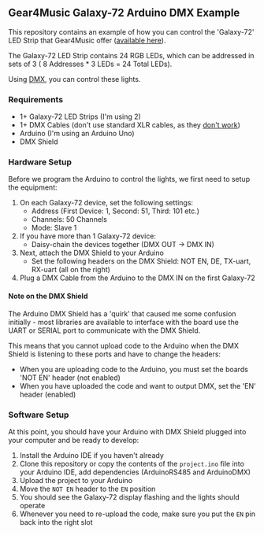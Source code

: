 ## Gear4Music Galaxy-72 Arduino DMX Example

This repository contains an example of how you can control the 'Galaxy-72' LED Strip that Gear4Music offer ([available here](https://www.gear4music.com/PA-DJ-and-Lighting/Galaxy-72W-LED-Wall-Wash-by-Gear4music/2IFB)).

The Galaxy-72 LED Strip contains 24 RGB LEDs, which can be addressed in sets of 3 ( 8 Addresses * 3 LEDs = 24 Total LEDs).

Using [DMX](https://en.wikipedia.org/wiki/DMX512), you can control these lights.

### Requirements

* 1+ Galaxy-72 LED Strips (I'm using 2)
* 1+ DMX Cables (don't use standard XLR cables, as they [don't work](https://www.bax-shop.co.uk/blog/cables/whats-the-difference-between-dmx-and-xlr-cables/))
* Arduino (I'm using an Arduino Uno)
* DMX Shield

### Hardware Setup

Before we program the Arduino to control the lights, we first need to setup the equipment:

1. On each Galaxy-72 device, set the following settings:
    * Address (First Device: 1, Second: 51, Third: 101 etc.)
    * Channels: 50 Channels
    * Mode: Slave 1
2. If you have more than 1 Galaxy-72 device:
    * Daisy-chain the devices together (DMX OUT -> DMX IN)
3. Next, attach the DMX Shield to your Arduino
    * Set the following headers on the DMX Shield: NOT EN, DE, TX-uart, RX-uart (all on the right)
4. Plug a DMX Cable from the Arduino to the DMX IN on the first Galaxy-72

#### Note on the DMX Shield

The Arduino DMX Shield has a 'quirk' that caused me some confusion initially - most libraries are available to interface with the board use the UART or SERIAL port to communicate with the DMX Shield.

This means that you cannot upload code to the Arduino when the DMX Shield is listening to these ports and have to change the headers:
* When you are uploading code to the Arduino, you must set the boards 'NOT EN' header (not enabled)
* When you have uploaded the code and want to output DMX, set the 'EN' header (enabled)

### Software Setup

At this point, you should have your Arduino with DMX Shield plugged into your computer and be ready to develop:

1. Install the Arduino IDE if you haven't already
2. Clone this repository or copy the contents of the `project.ino` file into your Arduino IDE, add dependencies (ArduinoRS485 and ArduinoDMX)
3. Upload the project to your Arduino
4. Move the `NOT EN` header to the `EN` position
5. You should see the Galaxy-72 display flashing and the lights should operate
5. Whenever you need to re-upload the code, make sure you put the `EN` pin back into the right slot
